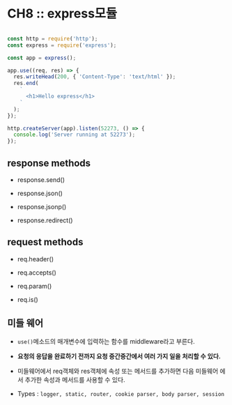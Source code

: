 # CH8 :: express모듈

```js

const http = require('http');
const express = require('express');

const app = express();

app.use((req, res) => {
  res.writeHead(200, { 'Content-Type': 'text/html' });
  res.end(
    `
      <h1>Hello express</h1>
    `
  );
});

http.createServer(app).listen(52273, () => {
  console.log('Server running at 52273');
});

```

## response methods

- response.send()

- response.json()

- response.jsonp()

- response.redirect() 

## request methods

- req.header()

- req.accepts()

- req.param()

- req.is()

## 미들 웨어

- `use()`메소드의 매개변수에 입력하는 함수를 middleware라고 부른다.

- **요청의 응답을 완료하기 전까지 요청 중간중간에서 여러 가지 일을 처리할 수 있다.**

- 미들웨어에서 req객체와 res객체에 속성 또는 메서드를 추가하면 다음 미들웨어 에서 추가한 속성과 메서드를 사용할 수 있다. 

- Types : `logger, static, router, cookie parser, body parser, session` 